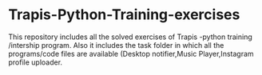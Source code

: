# Trapis-Python-Training-exercises
This repository includes all the solved exercises of  Trapis -python training /intership program. 
Also it includes the task folder in which all the programs/code files are available (Desktop notifier,Music Player,Instagram profile uploader.
